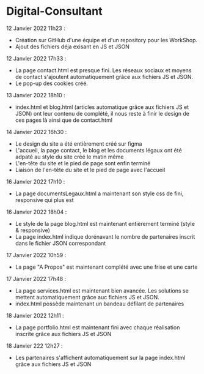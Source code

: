 # Digital-Consultant

12 Janvier 2022 11h23 :
- Création sur GitHub d'une équipe et d'un repository pour les WorkShop. 
- Ajout des fichiers déja exisant en JS et JSON

12 Janvier 2022 17h33 :
- La page contact.html est presque fini. Les réseaux sociaux et moyens de contact s'ajoutent automatiquement grâce aux fichiers JS et JSON.
- Le pop-up des cookies créé.

13 Janvier 2022 18h10 :
- index.html et blog.html (articles automatique grâce aux fichiers JS et JSON) ont leur contenu de complété, il nous reste à finir le design de ces pages là ainsi que de contact.html


14 Janvier 2022  16h30 :

- Le design du site a été entièrement créé sur figma
- L'accueil, la page contact, le blog et les documents légaux ont été adpaté au style du site créé le matin même
- L'en-tête du site et le pied de page sont enfin terminé 
- Liaison de l'en-tête du site et le pied de page avec l'accueil

16 Janvier 2022 17h10 :
- La page documentsLegaux.html a maintenant son style css de fini, responsive qui plus est

16 Janvier 2022 18h04 :
- Le style de la page blog.html est maintenant entièrement terminé (style & responsive)
- La page index.html indique dorénavant le nombre de partenaires inscrit dans le fichier JSON correspondant

17 Janvier 2022 10h59 :
- La page "A Propos" est maintenant complété avec une frise et une carte

17 Janvier 2022 17h48 :
- La page services.html est maintenant bien avancée. Les solutions se mettent automatiquement grâce auc fichiers JS et JSON.
- index.html possède maintenant un bandeau défilant de partenaires

18 Janvier 2022 12h11 :
- La page portfolio.html est maintenant fini avec chaque réalisation inscrite grâce aux fichiers JS et JSON

18 Janvier 222 12h27 :
- Les partenaires s'affichent automatiquement sur la page index.html grâce aux fichiers JS et JSON
